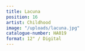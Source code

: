 ```yaml
---
title: Lacuna
position: 16
artist: Childhood
image: "/uploads/lacuna.jpg"
catalogue-number: HA019
format: 12" / Digital
---
```


